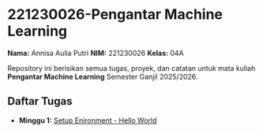 # 221230026-Pengantar Machine Learning

**Nama:** Annisa Aulia Putri
**NIM:** 221230026
**Kelas:** 04A

Repository ini berisikan semua tugas, proyek, dan catatan untuk mata kuliah **Pengantar Machine Learning** Semester Ganjil 2025/2026.

## Daftar Tugas
- **Minggu 1:** [Setup Enironment - Hello World](https://colab.research.google.com/github/[annisaulia12]/[221230026]-Pengantar-ML/blob/main/Tugas_Minggu_1_Hello_World.ipynb)
